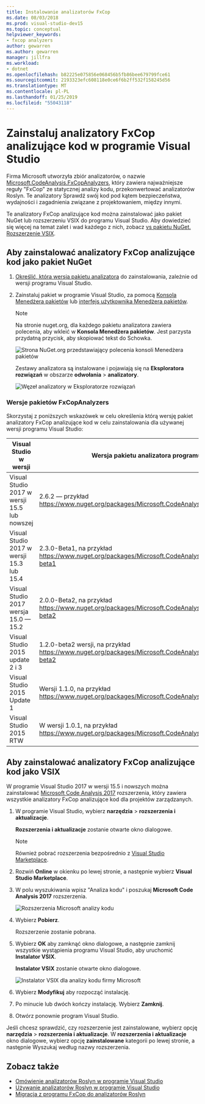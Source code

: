 ```yaml
---
title: Instalowanie analizatorów FxCop
ms.date: 08/03/2018
ms.prod: visual-studio-dev15
ms.topic: conceptual
helpviewer_keywords:
- fxcop analyzers
author: gewarren
ms.author: gewarren
manager: jillfra
ms.workload:
- dotnet
ms.openlocfilehash: b82225e075856e068456b5fb86bee679799fce61
ms.sourcegitcommit: 2193323efc608118e0ce6f6b2ff532f158245d56
ms.translationtype: MT
ms.contentlocale: pl-PL
ms.lasthandoff: 01/25/2019
ms.locfileid: "55043118"
---
```

# <a name="install-fxcop-analyzers-in-visual-studio"></a>Zainstaluj analizatory FxCop analizujące kod w programie Visual Studio

Firma Microsoft utworzyła zbiór analizatorów, o nazwie [Microsoft.CodeAnalysis.FxCopAnalyzers](https://www.nuget.org/packages/Microsoft.CodeAnalysis.FxCopAnalyzers), który zawiera najważniejsze reguły "FxCop" ze statycznej analizy kodu, przekonwertować analizatorów Roslyn. Te analizatory Sprawdź swój kod pod kątem bezpieczeństwa, wydajności i zagadnienia związane z projektowaniem, między innymi.

Te analizatory FxCop analizujące kod można zainstalować jako pakiet NuGet lub rozszerzeniu VSIX do programu Visual Studio. Aby dowiedzieć się więcej na temat zalet i wad każdego z nich, zobacz [vs pakietu NuGet. Rozszerzenie VSIX](roslyn-analyzers-overview.md#nuget-package-versus-vsix-extension).

## <a name="to-install-fxcop-analyzers-as-a-nuget-package"></a>Aby zainstalować analizatory FxCop analizujące kod jako pakiet NuGet

1. [Określić, która wersja pakietu analizatora](#fxcopanalyzers-package-versions) do zainstalowania, zależnie od wersji programu Visual Studio.

2. Zainstaluj pakiet w programie Visual Studio, za pomocą [Konsola Menedżera pakietów](/nuget/quickstart/install-and-use-a-package-in-visual-studio#package-manager-console) lub [interfejs użytkownika Menedżera pakietów](/nuget/quickstart/install-and-use-a-package-in-visual-studio#package-manager-console).

   > [!NOTE]
   > Na stronie nuget.org, dla każdego pakietu analizatora zawiera polecenia, aby wkleić w **Konsola Menedżera pakietów**. Jest parzysta przydatną przycisk, aby skopiować tekst do Schowka.
   >
   > ![Strona NuGet.org przedstawiający polecenia konsoli Menedżera pakietów](media/nuget-package-manager-command.png)

   Zestawy analizatora są instalowane i pojawiają się na **Eksploratora rozwiązań** w obszarze **odwołania** > **analizatory**.

   ![Węzeł analizatory w Eksploratorze rozwiązań](media/solution-explorer-analyzers-node.png)

### <a name="fxcopanalyzers-package-versions"></a>Wersje pakietów FxCopAnalyzers

Skorzystaj z poniższych wskazówek w celu określenia którą wersję pakiet analizatory FxCop analizujące kod w celu zainstalowania dla używanej wersji programu Visual Studio:

| Visual Studio w wersji | Wersja pakietu analizatora programu FxCop |
| - | - |
| Visual Studio 2017 w wersji 15.5 lub nowszej | 2.6.2 — przykład https://www.nuget.org/packages/Microsoft.CodeAnalysis.FxCopAnalyzers/2.6.2 |
| Visual Studio 2017 w wersji 15.3 lub 15.4 | 2.3.0-Beta1, na przykład https://www.nuget.org/packages/Microsoft.CodeAnalysis.FxCopAnalyzers/2.3.0-beta1 |
| Visual Studio 2017 wersja 15.0 — 15.2 | 2.0.0-Beta2, na przykład https://www.nuget.org/packages/Microsoft.CodeAnalysis.FxCopAnalyzers/2.0.0-beta2 |
| Visual Studio 2015 update 2 i 3 | 1.2.0-beta2 wersji, na przykład https://www.nuget.org/packages/Microsoft.CodeAnalysis.FxCopAnalyzers/1.2.0-beta2 |
| Visual Studio 2015 Update 1 | Wersji 1.1.0, na przykład https://www.nuget.org/packages/Microsoft.CodeAnalysis.FxCopAnalyzers/1.1. |
| Visual Studio 2015 RTW | W wersji 1.0.1, na przykład https://www.nuget.org/packages/Microsoft.CodeAnalysis.FxCopAnalyzers/1.0.1 |

## <a name="to-install-fxcop-analyzers-as-a-vsix"></a>Aby zainstalować analizatory FxCop analizujące kod jako VSIX

W programie Visual Studio 2017 w wersji 15.5 i nowszych można zainstalować [Microsoft Code Analysis 2017](https://marketplace.visualstudio.com/items?itemName=VisualStudioPlatformTeam.MicrosoftCodeAnalysis2017) rozszerzenia, który zawiera wszystkie analizatory FxCop analizujące kod dla projektów zarządzanych.

1. W programie Visual Studio, wybierz **narzędzia** > **rozszerzenia i aktualizacje**.

   **Rozszerzenia i aktualizacje** zostanie otwarte okno dialogowe.

   > [!NOTE]
   > Również pobrać rozszerzenia bezpośrednio z [Visual Studio Marketplace](https://marketplace.visualstudio.com/items?itemName=VisualStudioPlatformTeam.MicrosoftCodeAnalysis2017).

1. Rozwiń **Online** w okienku po lewej stronie, a następnie wybierz **Visual Studio Marketplace**.

1. W polu wyszukiwania wpisz "Analiza kodu" i poszukaj **Microsoft Code Analysis 2017** rozszerzenia.

   ![Rozszerzenia Microsoft analizy kodu](media/extensions-and-updates-code-analysis.png)

1. Wybierz **Pobierz**.

   Rozszerzenie zostanie pobrana.

1. Wybierz **OK** aby zamknąć okno dialogowe, a następnie zamknij wszystkie wystąpienia programu Visual Studio, aby uruchomić **Instalator VSIX**.

   **Instalator VSIX** zostanie otwarte okno dialogowe.

   ![Instalator VSIX dla analizy kodu firmy Microsoft](media/vsix-installer-code-analysis.png)

1. Wybierz **Modyfikuj** aby rozpocząć instalację.

1. Po minucie lub dwóch kończy instalację. Wybierz **Zamknij**.

1. Otwórz ponownie program Visual Studio.

Jeśli chcesz sprawdzić, czy rozszerzenie jest zainstalowane, wybierz opcję **narzędzia** > **rozszerzenia i aktualizacje**. W **rozszerzenia i aktualizacje** okno dialogowe, wybierz opcję **zainstalowane** kategorii po lewej stronie, a następnie Wyszukaj według nazwy rozszerzenia.

## <a name="see-also"></a>Zobacz także

- [Omówienie analizatorów Roslyn w programie Visual Studio](../code-quality/roslyn-analyzers-overview.md)
- [Używanie analizatorów Roslyn w programie Visual Studio](../code-quality/use-roslyn-analyzers.md)
- [Migracja z programu FxCop do analizatorów Roslyn](../code-quality/fxcop-analyzers.yml)